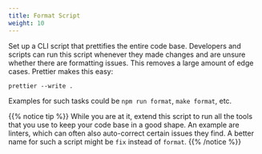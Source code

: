 ```yaml
---
title: Format Script
weight: 10
---
```


Set up a CLI script that prettifies the entire code base. Developers and scripts
can run this script whenever they made changes and are unsure whether there are
formatting issues. This removes a large amount of edge cases. Prettier makes
this easy:

```
prettier --write .
```

Examples for such tasks could be `npm run format`, `make format`, etc.

{{% notice tip %}} While you are at it, extend this script to run all the tools
that you use to keep your code base in a good shape. An example are linters,
which can often also auto-correct certain issues they find. A better name for
such a script might be `fix` instead of `format`. {{% /notice %}}
